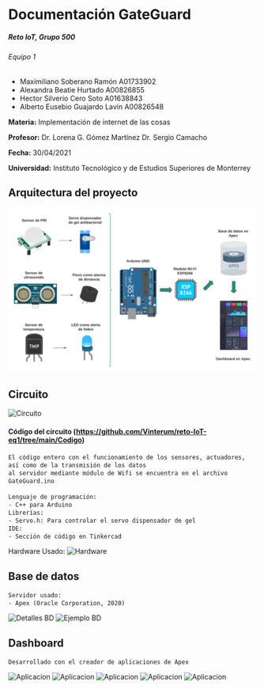 # Documentación GateGuard
##### Reto IoT, Grupo 500
###### Equipo 1
- Maximiliano Soberano Ramón A01733902
- Alexandra Beatie Hurtado A00826855
- Hector Silverio Cero Soto A01638843
- Alberto Eusebio Guajardo Lavín A00826548
 
**Materia:** Implementación de internet de las cosas

**Profesor:**
Dr. Lorena G. Gómez Martínez
Dr. Sergio Camacho

**Fecha:** 30/04/2021

**Universidad:** Instituto Tecnológico y de Estudios Superiores de Monterrey

## Arquitectura del proyecto
![Arquitecura GateGuard](https://github.com/Vinterum/reto-IoT-eq1/blob/main/Im%C3%A1genes/Dise%C3%B1o%20IoT.png?raw=true)

## Circuito 
![Circuito](https://github.com/Vinterum/reto-IoT-eq1/blob/main/Im%C3%A1genes/Circuito%20GateGuardian.png)

#### Código del circuito (https://github.com/Vinterum/reto-IoT-eq1/tree/main/Codigo)

	El código entero con el funcionamiento de los sensores, actuadores, así como de la transmisión de los datos
	al servidor mediante módulo de Wifi se encuentra en el archivo GateGuard.ino
	
	Lenguaje de programación:
	- C++ para Arduino  
	Librerías:
	- Servo.h: Para controlar el servo dispensador de gel
	IDE:
	- Sección de código en Tinkercad
		
Hardware Usado:
![Hardware](https://github.com/Vinterum/reto-IoT-eq1/blob/main/Im%C3%A1genes/Componentes.png)

## Base de datos
	Servidor usado:
	- Apex (Oracle Corporation, 2020)
		
![Detalles BD](https://github.com/Vinterum/reto-IoT-eq1/blob/main/Im%C3%A1genes/Base%20de%20datos%20detalles.png)
![Ejemplo BD](https://github.com/Vinterum/reto-IoT-eq1/blob/main/Im%C3%A1genes/Ejemplo%20base%20de%20datos.png)

## Dashboard
	Desarrollado con el creador de aplicaciones de Apex
![Aplicacion](https://github.com/Vinterum/reto-IoT-eq1/blob/main/Im%C3%A1genes/Dashboard%201.png)
![Aplicacion](https://github.com/Vinterum/reto-IoT-eq1/blob/main/Im%C3%A1genes/Dashboard%202.png)
![Aplicacion](https://github.com/Vinterum/reto-IoT-eq1/blob/main/Im%C3%A1genes/Dashboard%203.png)
![Aplicacion](https://github.com/Vinterum/reto-IoT-eq1/blob/main/Im%C3%A1genes/Dashboard%204.png)
![Aplicacion](https://github.com/Vinterum/reto-IoT-eq1/blob/main/Im%C3%A1genes/Dashboard%205.png)
